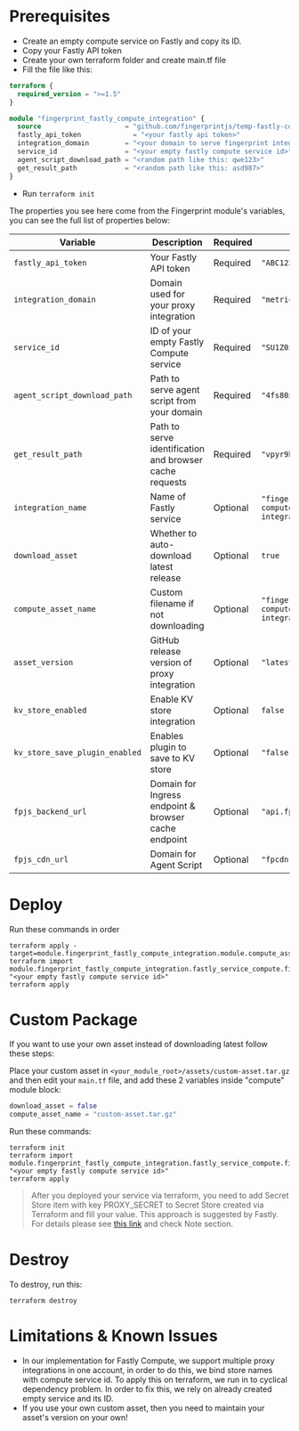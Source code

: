 # Prerequisites
* Create an empty compute service on Fastly and copy its ID.
* Copy your Fastly API token
* Create your own terraform folder and create main.tf file
* Fill the file like this:
```terraform
terraform {
  required_version = ">=1.5"
}

module "fingerprint_fastly_compute_integration" {
  source                     = "github.com/fingerprintjs/temp-fastly-compute-terraform"
  fastly_api_token             = "<your fastly api token>"
  integration_domain         = "<your domain to serve fingerprint integration>"
  service_id                 = "<your empty fastly compute service id>"
  agent_script_download_path = "<random path like this: qwe123>"
  get_result_path            = "<random path like this: asd987>"
}
```
* Run `terraform init`

The properties you see here come from the Fingerprint module's variables, you can see the full list of properties below:

| Variable                       | Description                                             | Required | Example                                                 |
|--------------------------------|---------------------------------------------------------|----------|---------------------------------------------------------|
| `fastly_api_token`             | Your Fastly API token                                   | Required | `"ABC123...xyz"`                                        |
| `integration_domain`           | Domain used for your proxy integration                  | Required | `"metrics.yourdomain.com"`                              |
| `service_id`                   | ID of your empty Fastly Compute service                 | Required | `"SU1Z0isxPaozGVKXdv0eY"`                               |
| `agent_script_download_path`   | Path to serve agent script from your domain             | Required | `"4fs80xgx"`                                            |
| `get_result_path`              | Path to serve identification and browser cache requests | Required | `"vpyr9bev"`                                            |
| `integration_name`             | Name of Fastly service                                  | Optional | `"fingerprint-fastly-compute-proxy-integration"`        |
| `download_asset`               | Whether to auto-download latest release                 | Optional | `true`                                                  |
| `compute_asset_name`           | Custom filename if not downloading                      | Optional | `"fingerprint-fastly-compute-proxy-integration.tar.gz"` |
| `asset_version`                | GitHub release version of proxy integration             | Optional | `"latest"`                                              |
| `kv_store_enabled`             | Enable KV store integration                             | Optional | `false`                                                 |
| `kv_store_save_plugin_enabled` | Enables plugin to save to KV store                      | Optional | `"false"`                                               |
| `fpjs_backend_url`             | Domain for Ingress endpoint & browser cache endpoint    | Optional | `"api.fpjs.io"`                                         |
| `fpjs_cdn_url`                 | Domain for Agent Script                                 | Optional | `"fpcdn.io"`                                            |
  
# Deploy

Run these commands in order
```shell
terraform apply -target=module.fingerprint_fastly_compute_integration.module.compute_asset
terraform import module.fingerprint_fastly_compute_integration.fastly_service_compute.fingerprint_integration "<your empty fastly compute service id>"
terraform apply
```

# Custom Package

If you want to use your own asset instead of downloading latest follow these steps:

Place your custom asset in `<your_module_root>/assets/custom-asset.tar.gz` and then edit your `main.tf` file, and add these 2 variables inside "compute" module block:
```terraform
download_asset = false
compute_asset_name = "custom-asset.tar.gz"
```

Run these commands:
```shell
terraform init
terraform import module.fingerprint_fastly_compute_integration.fastly_service_compute.fingerprint_integration "<your empty fastly compute service id>"
terraform apply
```

> After you deployed your service via terraform, you need to add Secret Store item with key PROXY_SECRET
> to Secret Store created via Terraform and fill your value. This approach is suggested by Fastly. For details please see [this link](https://registry.terraform.io/providers/fastly/fastly/latest/docs/resources/secretstore) and check Note section.

# Destroy

To destroy, run this:
```shell
terraform destroy
```

# Limitations & Known Issues

* In our implementation for Fastly Compute, we support multiple proxy integrations in one account, in order to do this, we bind store names with compute service id.
To apply this on terraform, we run in to cyclical dependency problem. In order to fix this, we rely on already created empty service and its ID.
* If you use your own custom asset, then you need to maintain your asset's version on your own!
